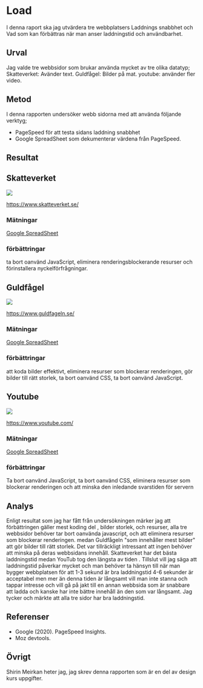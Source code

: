 Load
=======================

I denna raport ska jag utvärdera tre webbplatsers Laddnings snabbhet  och Vad som kan förbättras när man anser laddningstid och användbarhet.

Urval
-----------------------

Jag valde tre webbsidor som brukar använda mycket av tre olika datatyp;
Skatteverket: Avänder text.
Guldfågel:  Bilder på mat.
youtube: använder fler video.

Metod
-----------------------

I denna rapporten undersöker webb sidorna med att använda följande verktyg;
*   PageSpeed för att testa sidans laddning snabbhet  
*   Google SpreadSheet som dekumenterar värdena från PageSpeed.

Resultat
-----------------------
<div class="kmom-box">
    <a><h2>Skatteverket</h2></a>
    <img class="rapport-img" src="../assets/img/skatteverket.png">
    <p><a href="https://www.skatteverket.se/">https://www.skatteverket.se/</a></p>
    <h3>Mätningar</h3>
    <p><a href="https://docs.google.com/spreadsheets/d/1LNkFuYXlf2YF12eKTOXGpX-DZBdc87hh-Cov5vx1Jus/edit?usp=sharing"> Google SpreadSheet</a></p>
    <h3>förbättringar</h3>
<p>ta bort oanvänd JavaScript, eliminera renderingsblockerande resurser och förinstallera nyckelförfrågningar.</p>
</a>
</div>

<div class="kmom-box">
    <a><h2>Guldfågel</h2></a>
    <img class="rapport-img" src="../assets/img/guldfågeln.jpg">
    <p><a href="https://www.guldfageln.se/">https://www.guldfageln.se/</a></p>
    <h3>Mätningar</h3>
    <p><a href="https://docs.google.com/spreadsheets/d/1LNkFuYXlf2YF12eKTOXGpX-DZBdc87hh-Cov5vx1Jus/edit?usp=sharing"> Google SpreadSheet</a></p>
    <h3>förbättringar</h3>
<p>att koda bilder effektivt, eliminera resurser som blockerar renderingen, gör bilder till rätt storlek, ta bort oanvänd CSS, ta bort oanvänd JavaScript.</p></a>
</div>

<div class="kmom-box">
    <a><h2>Youtube</h2></a>
    <img class="rapport-img" src="../assets/img/youtube.png">
    <p><a href="https://www.youtube.com/"> https://www.youtube.com/</a></p>
    <h3>Mätningar</h3>
<p><a href="https://docs.google.com/spreadsheets/d/1LNkFuYXlf2YF12eKTOXGpX-DZBdc87hh-Cov5vx1Jus/edit?usp=sharing"> Google SpreadSheet</a></p>
    <h3>förbättringar</h3>
<p>Ta bort oanvänd JavaScript, ta bort oanvänd CSS, eliminera resurser som blockerar renderingen och att minska den inledande svarstiden för servern</p></a>
</div>

Analys
-----------------------
Enligt resultat som jag har fått från undersökningen märker jag att förbättringen gäller mest koding del , bilder storlek, och resurser, alla tre webbsidor behöver tar bort oanvända javascript, och att eliminera resurser som blockerar renderingen. medan Guldfågeln "som innehåller mest bilder" att gör bilder till rätt storlek. Det var tillräckligt intressant att ingen behöver att minska på deras webbsidans innehåll.
Skatteverket har det bästa laddningstid medan YouTub tog den längsta av tiden .
Tillslut vill jag säga att laddningstid påverkar mycket och man behöver ta hänsyn till när man bygger webbplatsen för att 1-3 sekund är bra laddningstid 4-6 sekunder är acceptabel men mer än denna tiden är långsamt vill man inte stanna och tappar intresse och vill gå på jakt till en annan webbsida som är snabbare att ladda och kanske har inte bättre innehåll än den som var långsamt. Jag tycker och märkte att alla tre sidor har bra laddningstid.

Referenser
-----------------------

* Google (2020). PageSpeed Insights.
* Moz devtools.

Övrigt
-----------------------
Shirin Meirkan heter jag, jag skrev denna rapporten som är en del av design kurs uppgifter.
